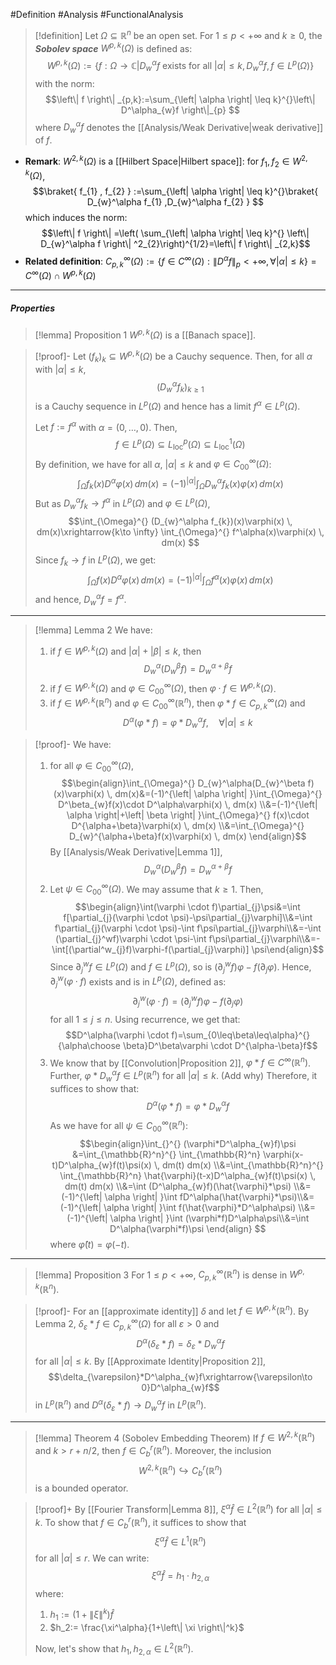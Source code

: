 #Definition #Analysis #FunctionalAnalysis 

> [!definition]
> Let $\Omega \subseteq \mathbb{R}^n$ be an open set. For $1\leq p<+\infty$ and $k\geq 0$, the ***Sobolev space*** $W^{p,k}(\Omega)$ is defined as: $$W^{p,k}(\Omega):=\{ f:\Omega\to \mathbb{C}|D_{w}^\alpha f\text{ exists for all }\left| \alpha \right|\leq k, D_{w}^\alpha f,f\in L^p(\Omega)  \}$$ with the norm: $$\left\| f \right\| _{p,k}:=\sum_{\left| \alpha \right| \leq k}^{}\left\| D^\alpha_{w}f \right\|_{p} $$where $D^\alpha_{w}f$ denotes the [[Analysis/Weak Derivative|weak derivative]] of $f$. 
- **Remark**: $W^{2,k}(\Omega)$ is a [[Hilbert Space|Hilbert space]]: for $f_{1},f_{2}\in W^{2,k}(\Omega)$, $$\braket{ f_{1} , f_{2} } :=\sum_{\left| \alpha \right| \leq k}^{}\braket{ D_{w}^\alpha f_{1} ,D_{w}^\alpha f_{2}  } $$which induces the norm: $$\left\| f \right\| =\left( \sum_{\left| \alpha \right| \leq k}^{} \left\| D_{w}^\alpha f \right\| ^2_{2}\right)^{1/2}=\left\| f \right\| _{2,k}$$
- **Related definition**: $C_{p,k}^\infty(\Omega):=\{ f\in C^\infty(\Omega):\left\| D^\alpha f \right\|_{p}<+\infty, \forall \left| \alpha \right|\leq k \}=C^\infty(\Omega)\cap W^{p,k}(\Omega)$
---
##### Properties
> [!lemma] Proposition 1
> $W^{p,k}(\Omega)$ is a [[Banach space]]. 

> [!proof]-
> Let $(f_{k})_{k}\subseteq W^{p,k}(\Omega)$ be a Cauchy sequence. Then, for all $\alpha$ with $\left| \alpha \right|\leq k$, $$(D^\alpha_{w}f_{k})_{k\geq 1}$$is a Cauchy sequence in $L^p(\Omega)$ and hence has a limit $f^\alpha\in L^p(\Omega)$.
> 
> Let $f:=f^\alpha$ with $\alpha=(0,\dots,0)$. Then, $$f\in L^p(\Omega)\subseteq L^p_{\text{loc}}(\Omega)\subseteq L^1_{\text{loc}}(\Omega)$$By definition, we have for all $\alpha$, $\left| \alpha \right|\leq k$ and $\varphi\in C_{00}^\infty(\Omega)$: $$\int_{\Omega}^{}  f_{k}(x)D^\alpha \varphi(x)\, dm(x)=(-1)^{\left| \alpha \right| }\int_{\Omega}^{} D^\alpha_{w}f_{k}(x)\varphi(x) \, dm(x)  $$But as $D_{w}^\alpha f_{k}\to f^\alpha$ in $L^p(\Omega)$ and $\varphi\in L^p(\Omega)$, $$\int_{\Omega}^{} (D_{w}^\alpha f_{k})(x)\varphi(x) \, dm(x)\xrightarrow{k\to \infty} \int_{\Omega}^{} f^\alpha(x)\varphi(x) \, dm(x) $$Since $f_{k}\to f$ in $L^p(\Omega)$, we get: $$\int_{\Omega}f(x)D^\alpha\varphi(x) \, dm(x)=(-1)^{\left| \alpha \right| }\int_{\Omega}^{} f^\alpha(x)\varphi(x) \, dm(x)  $$and hence, $D_{w}^\alpha f=f^\alpha$.
---
> [!lemma] Lemma 2
> We have:
> 1. if $f\in W^{p,k}(\Omega)$ and $\left| \alpha \right|+\left| \beta \right|\leq k$, then $$D_{w}^\alpha(D_{w}^\beta f)=D_{w}^{\alpha+\beta}f$$
> 2. if $f\in W^{p,k}(\Omega)$ and $\varphi\in C_{00}^\infty(\Omega)$, then $\varphi \cdot f\in W^{p,k}(\Omega)$.
> 3. if $f\in W^{p,k}(\mathbb{R}^n)$ and $\varphi\in C_{00}^\infty(\mathbb{R}^n)$, then $\varphi * f\in C_{p,k}^\infty(\Omega)$ and $$D^\alpha(\varphi * f)=\varphi*D^\alpha_{w}f,\quad \forall \left| \alpha \right| \leq k$$

> [!proof]-
> We have: 
> 1. for all $\varphi\in C_{00}^\infty(\Omega)$, $$\begin{align}\int_{\Omega}^{} D_{w}^\alpha(D_{w}^\beta f)(x)\varphi(x) \, dm(x)&=(-1)^{\left| \alpha \right| }\int_{\Omega}^{} D^\beta_{w}f(x)\cdot D^\alpha\varphi(x) \, dm(x) \\&=(-1)^{\left| \alpha \right|+\left| \beta \right|  }\int_{\Omega}^{} f(x)\cdot D^{\alpha+\beta}\varphi(x) \, dm(x) \\&=\int_{\Omega}^{} D_{w}^{\alpha+\beta}f(x)\varphi(x) \, dm(x) \end{align}$$By [[Analysis/Weak Derivative|Lemma 1]], $$D_{w}^\alpha(D_{w}^\beta f)=D_{w}^{\alpha+\beta}f$$
> 2. Let $\psi\in C_{00}^\infty(\Omega)$. We may assume that $k\geq 1$. Then, $$\begin{align}\int(\varphi \cdot f)\partial_{j}\psi&=\int f[\partial_{j}(\varphi \cdot \psi)-\psi\partial_{j}\varphi]\\&=\int f\partial_{j}(\varphi \cdot \psi)-\int f\psi\partial_{j}\varphi\\&=-\int (\partial_{j}^wf)\varphi \cdot \psi-\int f\psi\partial_{j}\varphi\\&=-\int[(\partial^w_{j}f)\varphi-f(\partial_{j}\varphi)] \psi\end{align}$$Since $\partial^w_{j}f\in L^p(\Omega)$ and $f\in L^p(\Omega)$, so is $(\partial^w_{j}f)\varphi-f(\partial_{j}\varphi)$. Hence, $\partial^w_{j}(\varphi \cdot f)$ exists and is in $L^p(\Omega)$, defined as:
> 	$$\partial^w_{j}(\varphi \cdot f)=(\partial^w_{j}f)\varphi-f(\partial_{j}\varphi)$$for all $1\leq j\leq n$. Using recurrence, we get that: $$D^\alpha(\varphi \cdot f)=\sum_{0\leq\beta\leq\alpha}^{}{\alpha\choose \beta}D^\beta\varphi \cdot D^{\alpha-\beta}f$$
> 3. We know that by [[Convolution|Proposition 2]], $\varphi*f\in C^\infty(\mathbb{R}^n)$. Further, $\varphi*D^\alpha_{w}f\in L^p(\mathbb{R}^n)$ for all $|\alpha|\leq k$. (Add why) Therefore, it suffices to show that: $$D^\alpha(\varphi*f)=\varphi*D^\alpha_{w}f$$As we have for all $\psi\in C^{\infty}_{00}(\mathbb{R}^n)$: $$\begin{align}\int_{}^{} (\varphi*D^\alpha_{w}f)\psi &=\int_{\mathbb{R}^n}^{} \int_{\mathbb{R}^n} \varphi(x-t)D^\alpha_{w}f(t)\psi(x)  \, dm(t) dm(x) \\&=\int_{\mathbb{R}^n}^{} \int_{\mathbb{R}^n} \hat{\varphi}(t-x)D^\alpha_{w}f(t)\psi(x)  \, dm(t) dm(x) \\&=\int (D^\alpha_{w}f)(\hat{\varphi}*\psi) \\&= (-1)^{\left| \alpha \right| }\int fD^\alpha(\hat{\varphi}*\psi)\\&= (-1)^{\left| \alpha \right| }\int f(\hat{\varphi}*D^\alpha\psi)   \\&= (-1)^{\left| \alpha \right| }\int (\varphi*f)D^\alpha\psi\\&=\int D^\alpha(\varphi*f)\psi  \end{align} $$where $\hat{\varphi}(t)=\varphi(-t)$. 
---
> [!lemma] Proposition 3
> For $1\leq p<+\infty$, $C^\infty_{p,k}(\mathbb{R}^n)$ is dense in $W^{p,k}(\mathbb{R}^n)$. 

> [!proof]-
> For an [[approximate identity]] $\delta$ and let $f\in W^{p,k}(\mathbb{R}^n)$. By Lemma 2, $\delta_{\varepsilon}*f\in C^\infty_{p,k}(\Omega)$ for all $\varepsilon>0$ and $$D^\alpha(\delta_{\varepsilon}*f)=\delta_{\varepsilon}*D^\alpha_{w}f$$for all $\left| \alpha \right|\leq k$. By [[Approximate Identity|Proposition 2]], $$\delta_{\varepsilon}*D^\alpha_{w}f\xrightarrow{\varepsilon\to 0}D^\alpha_{w}f$$in $L^p(\mathbb{R}^n)$ and $D^\alpha(\delta_{\varepsilon}*f)\to D^\alpha_{w}f$ in $L^p(\mathbb{R}^n)$.
---
> [!lemma] Theorem 4 (Sobolev Embedding Theorem)
> If $f\in W^{2,k}(\mathbb{R}^n)$ and $k>r + n / 2$, then $f\in C^r_{b}(\mathbb{R}^n)$. Moreover, the inclusion $$W^{2,k}(\mathbb{R}^n)\hookrightarrow C^r_{b}(\mathbb{R}^n)$$ is a bounded operator.

> [!proof]+
> By [[Fourier Transform|Lemma 8]], $\xi^\alpha \hat{f}\in L^2(\mathbb{R}^n)$ for all $\left| \alpha \right|\leq k$. To show that $f\in C^r_{b}(\mathbb{R}^n)$, it suffices to show that $$\xi^\alpha \hat{f}\in L^1(\mathbb{R}^n)$$for all $\left| \alpha \right|\leq r$. We can write: $$\xi^\alpha \hat{f}=h_{1}\cdot h_{2,\alpha}$$ where:
> 1. $h_{1}:=(1+\left\| \xi \right\|^k)\hat{f}$
> 2. $h_2:= \frac{\xi^\alpha}{1+\left\| \xi \right\|^k}$
> 
> Now, let's show that $h_{1}, h_{2,\alpha}\in L^2(\mathbb{R}^n)$. 